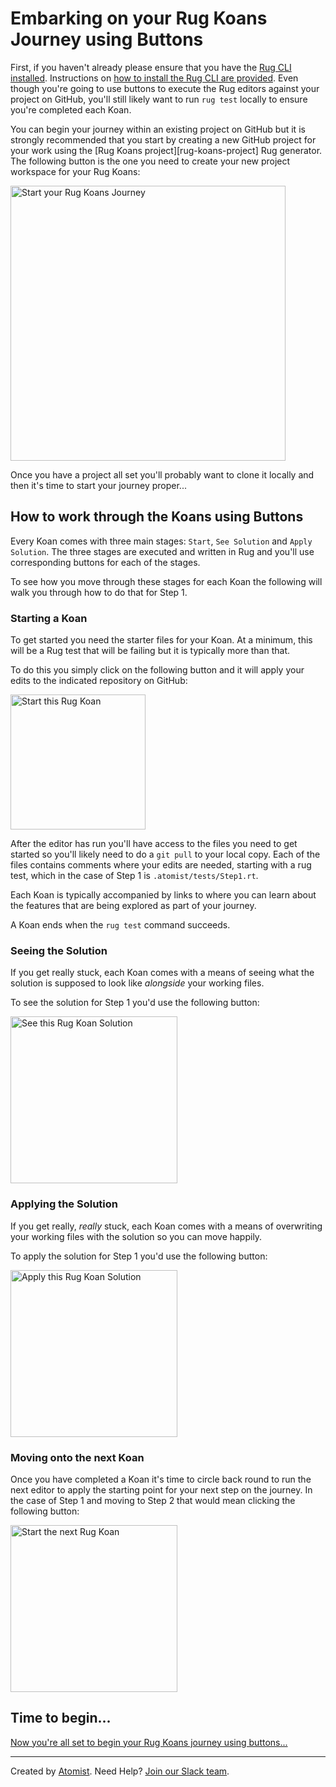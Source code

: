 # Embarking on your Rug Koans Journey using Buttons

First, if you haven't already please ensure that you have the [Rug CLI][rug-cli] [installed][rug-cli-install]. Instructions on [how to install the Rug CLI are provided][rug-cli-install]. Even though you're going to use buttons to execute the Rug editors against your project on GitHub, you'll still likely want to run `rug test` locally to ensure you're completed each Koan.

[rug-cli]: https://github.com/atomist/rug-cli
[rug-cli-install]: http://docs.atomist.com/rug/rug-cli/rug-cli-install/]

You can begin your journey within an existing project on GitHub but it is strongly recommended that you start by creating a new GitHub project for your work using the [Rug Koans project][rug-koans-project] Rug generator. The following button is the one you need to create your new project workspace for your Rug Koans:

[<img src="http://images.atomist.com/button/start-the-rug-koans-tutorial.png" width="440" alt="Start your Rug Koans Journey"/>](https://api.atomist.com/v1/projects/generators/232f8cf4-da4d-4e9d-adf0-290b2b07667a)

Once you have a project all set you'll probably want to clone it locally and then it's time to start your journey proper...

## How to work through the Koans using Buttons

Every Koan comes with three main stages: `Start`, `See Solution` and `Apply Solution`. The three stages are executed and written in Rug and you'll use corresponding buttons for each of the stages.

To see how you move through these stages for each Koan the following will walk you through how to do that for Step 1.

### Starting a Koan

To get started you need the starter files for your Koan. At a minimum, this will be a Rug test that will be failing but it is typically more than that.

To do this you simply click on the following button and it will apply your edits to the indicated repository on GitHub:

[<img src="http://images.atomist.com/button/start-koan.png" width="216" alt="Start this Rug Koan"/>](https://api.atomist.com/v1/projects/editors/a219b2a6-3d1f-4445-858f-af9059a8f935)

After the editor has run you'll have access to the files you need to get started so you'll likely need to do a `git pull` to your local copy. Each of the files contains comments where your edits are needed, starting with a rug test, which in the case of Step 1 is `.atomist/tests/Step1.rt`.

Each Koan is typically accompanied by links to where you can learn about the features that are being explored as part of your journey.

A Koan ends when the `rug test` command succeeds.

### Seeing the Solution

If you get really stuck, each Koan comes with a means of seeing what the solution is supposed to look like *alongside* your working files.

To see the solution for Step 1 you'd use the following button:

[<img src="http://images.atomist.com/button/see-koan-solution.png" width="267" alt="See this Rug Koan Solution"/>](https://api.atomist.com/v1/projects/editors/73f2146b-9851-4115-862d-ffc9a9257d5e)

### Applying the Solution

If you get really, *really* stuck, each Koan comes with a means of overwriting your working files with the solution so you can move happily.

To apply the solution for Step 1 you'd use the following button:

[<img src="http://images.atomist.com/button/apply-koan-solution.png" width="267" alt="Apply this Rug Koan Solution"/>](https://api.atomist.com/v1/projects/editors/e2aa28cc-d2e5-4a9a-9273-4680bd15438a)


### Moving onto the next Koan

Once you have completed a Koan it's time to circle back round to run the next editor to apply the starting point for your next step on the journey. In the case of Step 1 and moving to Step 2 that would mean clicking the following button:

[<img src="http://images.atomist.com/button/start-koan.png" width="267" alt="Start the next Rug Koan"/>](https://api.atomist.com/v1/projects/editors/9277d901-f391-498b-8b7d-b17074cf8273)

## Time to begin...

[Now you're all set to begin your Rug Koans journey using buttons...](koansbuttons.md)

---
Created by [Atomist][atomist].
Need Help?  [Join our Slack team][slack].

[atomist]: https://www.atomist.com/
[slack]: https://join.atomist.com/
